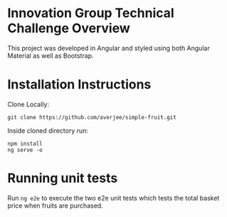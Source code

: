 
# Innovation Group Technical Challenge Overview

This project was developed in Angular and styled using both Angular Material as well as Bootstrap.

# Installation Instructions

Clone Locally: <br>

`git clone https://github.com/averjee/simple-fruit.git`

Inside cloned directory run: <br>

`npm install` <br>
`ng serve -o` <br>

# Running unit tests

Run `ng e2e` to execute the two e2e unit tests which tests the total basket price when fruits are purchased.

